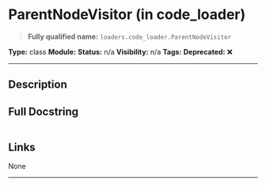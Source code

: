# ParentNodeVisitor (in code_loader)
> **Fully qualified name:** `loaders.code_loader.ParentNodeVisitor`

**Type:** class
**Module:** 
**Status:** n/a
**Visibility:** n/a
**Tags:** 
**Deprecated:** ❌

---

## Description


## Full Docstring
```

```

## Links
None

---
